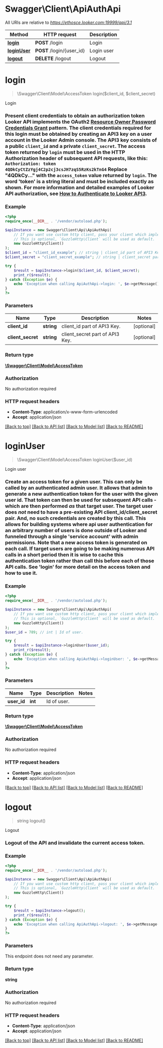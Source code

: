 # Swagger\Client\ApiAuthApi

All URIs are relative to *https://ethosce.looker.com:19999/api/3.1*

Method | HTTP request | Description
------------- | ------------- | -------------
[**login**](ApiAuthApi.md#login) | **POST** /login | Login
[**loginUser**](ApiAuthApi.md#loginUser) | **POST** /login/{user_id} | Login user
[**logout**](ApiAuthApi.md#logout) | **DELETE** /logout | Logout


# **login**
> \Swagger\Client\Model\AccessToken login($client_id, $client_secret)

Login

### Present client credentials to obtain an authorization token  Looker API implements the OAuth2 [Resource Owner Password Credentials Grant](https://looker.com/docs/r/api/outh2_resource_owner_pc) pattern. The client credentials required for this login must be obtained by creating an API3 key on a user account in the Looker Admin console. The API3 key consists of a public `client_id` and a private `client_secret`.  The access token returned by `login` must be used in the HTTP Authorization header of subsequent API requests, like this: ``` Authorization: token 4QDkCyCtZzYgj4C2p2cj3csJH7zqS5RzKs2kTnG4 ``` Replace \"4QDkCy...\" with the `access_token` value returned by `login`. The word 'token' is a string literal and must be included exactly as shown.  For more information and detailed examples of Looker API authorization, see [How to Authenticate to Looker API3](https://github.com/looker/looker-sdk-ruby/blob/master/authentication.md).

### Example
```php
<?php
require_once(__DIR__ . '/vendor/autoload.php');

$apiInstance = new Swagger\Client\Api\ApiAuthApi(
    // If you want use custom http client, pass your client which implements `GuzzleHttp\ClientInterface`.
    // This is optional, `GuzzleHttp\Client` will be used as default.
    new GuzzleHttp\Client()
);
$client_id = "client_id_example"; // string | client_id part of API3 Key.
$client_secret = "client_secret_example"; // string | client_secret part of API3 Key.

try {
    $result = $apiInstance->login($client_id, $client_secret);
    print_r($result);
} catch (Exception $e) {
    echo 'Exception when calling ApiAuthApi->login: ', $e->getMessage(), PHP_EOL;
}
?>
```

### Parameters

Name | Type | Description  | Notes
------------- | ------------- | ------------- | -------------
 **client_id** | **string**| client_id part of API3 Key. | [optional]
 **client_secret** | **string**| client_secret part of API3 Key. | [optional]

### Return type

[**\Swagger\Client\Model\AccessToken**](../Model/AccessToken.md)

### Authorization

No authorization required

### HTTP request headers

 - **Content-Type**: application/x-www-form-urlencoded
 - **Accept**: application/json

[[Back to top]](#) [[Back to API list]](../../README.md#documentation-for-api-endpoints) [[Back to Model list]](../../README.md#documentation-for-models) [[Back to README]](../../README.md)

# **loginUser**
> \Swagger\Client\Model\AccessToken loginUser($user_id)

Login user

### Create an access token for a given user.  This can only be called by an authenticated admin user. It allows that admin to generate a new authentication token for the user with the given user id. That token can then be used for subsequent API calls - which are then performed *as* that target user.  The target user does *not* need to have a pre-existing API client_id/client_secret pair. And, no such credentials are created by this call.  This allows for building systems where api user authentication for an arbitrary number of users is done outside of Looker and funneled through a single 'service account' with admin permissions. Note that a new access token is generated on each call. If target users are going to be making numerous API calls in a short period then it is wise to cache this authentication token rather than call this before each of those API calls.  See 'login' for more detail on the access token and how to use it.

### Example
```php
<?php
require_once(__DIR__ . '/vendor/autoload.php');

$apiInstance = new Swagger\Client\Api\ApiAuthApi(
    // If you want use custom http client, pass your client which implements `GuzzleHttp\ClientInterface`.
    // This is optional, `GuzzleHttp\Client` will be used as default.
    new GuzzleHttp\Client()
);
$user_id = 789; // int | Id of user.

try {
    $result = $apiInstance->loginUser($user_id);
    print_r($result);
} catch (Exception $e) {
    echo 'Exception when calling ApiAuthApi->loginUser: ', $e->getMessage(), PHP_EOL;
}
?>
```

### Parameters

Name | Type | Description  | Notes
------------- | ------------- | ------------- | -------------
 **user_id** | **int**| Id of user. |

### Return type

[**\Swagger\Client\Model\AccessToken**](../Model/AccessToken.md)

### Authorization

No authorization required

### HTTP request headers

 - **Content-Type**: application/json
 - **Accept**: application/json

[[Back to top]](#) [[Back to API list]](../../README.md#documentation-for-api-endpoints) [[Back to Model list]](../../README.md#documentation-for-models) [[Back to README]](../../README.md)

# **logout**
> string logout()

Logout

### Logout of the API and invalidate the current access token.

### Example
```php
<?php
require_once(__DIR__ . '/vendor/autoload.php');

$apiInstance = new Swagger\Client\Api\ApiAuthApi(
    // If you want use custom http client, pass your client which implements `GuzzleHttp\ClientInterface`.
    // This is optional, `GuzzleHttp\Client` will be used as default.
    new GuzzleHttp\Client()
);

try {
    $result = $apiInstance->logout();
    print_r($result);
} catch (Exception $e) {
    echo 'Exception when calling ApiAuthApi->logout: ', $e->getMessage(), PHP_EOL;
}
?>
```

### Parameters
This endpoint does not need any parameter.

### Return type

**string**

### Authorization

No authorization required

### HTTP request headers

 - **Content-Type**: application/json
 - **Accept**: application/json

[[Back to top]](#) [[Back to API list]](../../README.md#documentation-for-api-endpoints) [[Back to Model list]](../../README.md#documentation-for-models) [[Back to README]](../../README.md)

